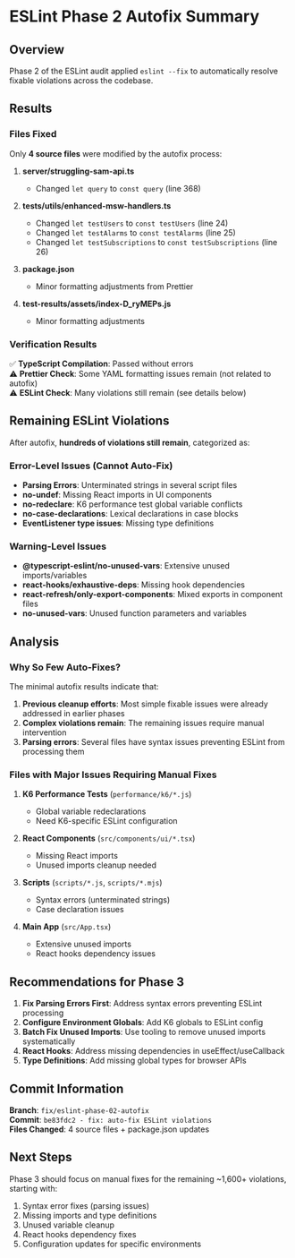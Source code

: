 # ESLint Phase 2 Autofix Summary

## Overview
Phase 2 of the ESLint audit applied `eslint --fix` to automatically resolve fixable violations across the codebase.

## Results

### Files Fixed
Only **4 source files** were modified by the autofix process:

1. **server/struggling-sam-api.ts**
   - Changed `let query` to `const query` (line 368)

2. **tests/utils/enhanced-msw-handlers.ts**
   - Changed `let testUsers` to `const testUsers` (line 24)
   - Changed `let testAlarms` to `const testAlarms` (line 25)
   - Changed `let testSubscriptions` to `const testSubscriptions` (line 26)

3. **package.json**
   - Minor formatting adjustments from Prettier

4. **test-results/assets/index-D_ryMEPs.js**
   - Minor formatting adjustments

### Verification Results

✅ **TypeScript Compilation**: Passed without errors  
⚠️ **Prettier Check**: Some YAML formatting issues remain (not related to autofix)  
⚠️ **ESLint Check**: Many violations still remain (see details below)

## Remaining ESLint Violations

After autofix, **hundreds of violations still remain**, categorized as:

### Error-Level Issues (Cannot Auto-Fix)
- **Parsing Errors**: Unterminated strings in several script files
- **no-undef**: Missing React imports in UI components 
- **no-redeclare**: K6 performance test global variable conflicts
- **no-case-declarations**: Lexical declarations in case blocks
- **EventListener type issues**: Missing type definitions

### Warning-Level Issues
- **@typescript-eslint/no-unused-vars**: Extensive unused imports/variables
- **react-hooks/exhaustive-deps**: Missing hook dependencies
- **react-refresh/only-export-components**: Mixed exports in component files
- **no-unused-vars**: Unused function parameters and variables

## Analysis

### Why So Few Auto-Fixes?
The minimal autofix results indicate that:

1. **Previous cleanup efforts**: Most simple fixable issues were already addressed in earlier phases
2. **Complex violations remain**: The remaining issues require manual intervention
3. **Parsing errors**: Several files have syntax issues preventing ESLint from processing them

### Files with Major Issues Requiring Manual Fixes

1. **K6 Performance Tests** (`performance/k6/*.js`)
   - Global variable redeclarations
   - Need K6-specific ESLint configuration

2. **React Components** (`src/components/ui/*.tsx`)
   - Missing React imports
   - Unused imports cleanup needed

3. **Scripts** (`scripts/*.js`, `scripts/*.mjs`)
   - Syntax errors (unterminated strings)
   - Case declaration issues

4. **Main App** (`src/App.tsx`)
   - Extensive unused imports
   - React hooks dependency issues

## Recommendations for Phase 3

1. **Fix Parsing Errors First**: Address syntax errors preventing ESLint processing
2. **Configure Environment Globals**: Add K6 globals to ESLint config
3. **Batch Fix Unused Imports**: Use tooling to remove unused imports systematically
4. **React Hooks**: Address missing dependencies in useEffect/useCallback
5. **Type Definitions**: Add missing global types for browser APIs

## Commit Information

**Branch**: `fix/eslint-phase-02-autofix`  
**Commit**: `be83fdc2 - fix: auto-fix ESLint violations`  
**Files Changed**: 4 source files + package.json updates

## Next Steps

Phase 3 should focus on manual fixes for the remaining ~1,600+ violations, starting with:
1. Syntax error fixes (parsing issues)
2. Missing imports and type definitions  
3. Unused variable cleanup
4. React hooks dependency fixes
5. Configuration updates for specific environments